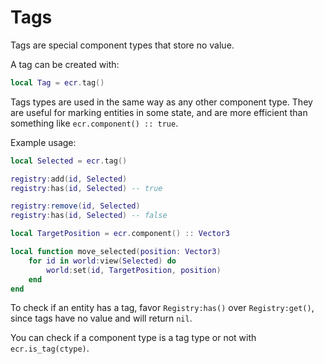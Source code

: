 # Tags

Tags are special component types that store no value.

A tag can be created with:

```lua
local Tag = ecr.tag()
```

Tags types are used in the same way as any other component type. They are useful
for marking entities in some state, and are more efficient than something like
`ecr.component() :: true`.

Example usage:

```lua
local Selected = ecr.tag()

registry:add(id, Selected)
registry:has(id, Selected) -- true

registry:remove(id, Selected)
registry:has(id, Selected) -- false
```

```lua
local TargetPosition = ecr.component() :: Vector3

local function move_selected(position: Vector3)
    for id in world:view(Selected) do
        world:set(id, TargetPosition, position)
    end
end
```

To check if an entity has a tag, favor `Registry:has()` over `Registry:get()`,
since tags have no value and will return `nil`.

You can check if a component type is a tag type or not with `ecr.is_tag(ctype)`.
